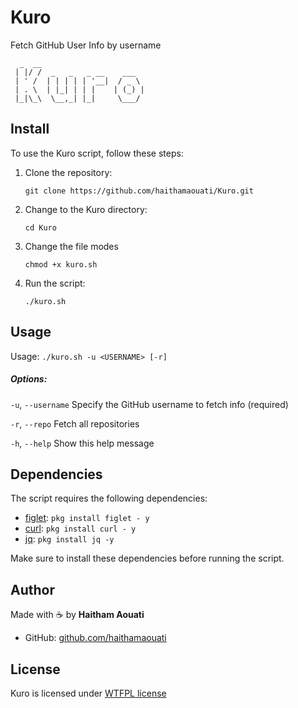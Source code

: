 # Kuro
Fetch GitHub User Info by username

```
  _  __                       
 | |/ /  _   _   _ __    ___  
 | ' /  | | | | | '__|  / _ \ 
 | . \  | |_| | | |    | (_) |
 |_|\_\  \__,_| |_|     \___/ 

```

## Install

To use the Kuro script, follow these steps:

1. Clone the repository:

    ```
    git clone https://github.com/haithamaouati/Kuro.git
    ```

2. Change to the Kuro directory:

    ```
    cd Kuro
    ```
    
3. Change the file modes
    ```
    chmod +x kuro.sh
    ```
    
5. Run the script:

    ```
    ./kuro.sh
    ```

## Usage
Usage: `./kuro.sh -u <USERNAME> [-r]`

##### Options:

`-u`, `--username`   Specify the GitHub username to fetch info (required)

`-r`, `--repo`       Fetch all repositories

`-h`, `--help`    Show this help message

## Dependencies

The script requires the following dependencies:

- [figlet](http://www.figlet.org/): `pkg install figlet - y`
- [curl](https://curl.se/): `pkg install curl - y`
- [jq](https://jqlang.org/): `pkg install jq -y`

Make sure to install these dependencies before running the script.

## Author

Made with :coffee: by **Haitham Aouati**
  - GitHub: [github.com/haithamaouati](https://github.com/haithamaouati)

## License

Kuro is licensed under [WTFPL license](LICENSE)
